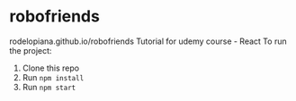 # robofriends
rodelopiana.github.io/robofriends
Tutorial for udemy course - React
To run the project:

1. Clone this repo
2. Run `npm install`
3. Run `npm start`
